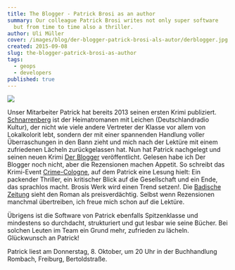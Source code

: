 ```yaml
---
title: The Blogger - Patrick Brosi as an author
summary: Our colleague Patrick Brosi writes not only super software
  but from time to time also a thriller.
author: Uli Müller
cover: /images/blog/der-blogger-patrick-brosi-als-autor/derblogger.jpg
created: 2015-09-08
slug: the-blogger-patrick-brosi-as-author
tags:
  - geops
  - developers
published: true
---
```

![](/images/blog/der-blogger-patrick-brosi-als-autor/derblogger.jpg)

Unser Mitarbeiter Patrick hat bereits 2013 seinen ersten Krimi publiziert. [Schnarrenberg](http://www.emons-verlag.de/programm/schnarrenberg) ist der Heimatromanen mit Leichen (Deutschlandradio Kultur), der nicht wie viele andere Vertreter der Klasse vor allem von Lokalkolorit lebt, sondern der mit einer spannenden Handlung voller Überraschungen in den Bann zieht und mich nach der Lektüre mit einem zufriedenen Lächeln zurückgelassen hat. Nun hat Patrick nachgelegt und seinen neuen Krimi [Der Blogger](http://www.emons-verlag.de/programm/der-blogger) veröffentlicht. Gelesen habe ich Der Blogger noch nicht, aber die Rezensionen machen Appetit. So schreibt das Krimi-Event [Crime-Cologne](http://crime-cologne.com/events/patrick-brosi/), auf dem Patrick eine Lesung hielt: Ein packender Thriller, ein kritischer Blick auf die Gesellschaft und ein Ende, das sprachlos macht. Brosis Werk wird einen Trend setzen!. Die [Badische Zeitung](http://www.badische-zeitung.de/literatur-und-vortraege/freiburger-patrick-brosi-schreibt-preisverdaechtigen-kriminalroman--112287308.html) sieht den Roman als preisverdächtig. Selbst wenn Rezensionen manchmal übertreiben, ich freue mich schon auf die Lektüre.

Übrigens ist die Software von Patrick ebenfalls Spitzenklasse und mindestens so durchdacht, strukturiert und gut lesbar wie seine Bücher. Bei solchen Leuten im Team ein Grund mehr, zufrieden zu lächeln. Glückwunsch an Patrick!

Patrick liest am Donnerstag, 8. Oktober, um 20 Uhr in der Buchhandlung Rombach, Freiburg, Bertoldstraße.
